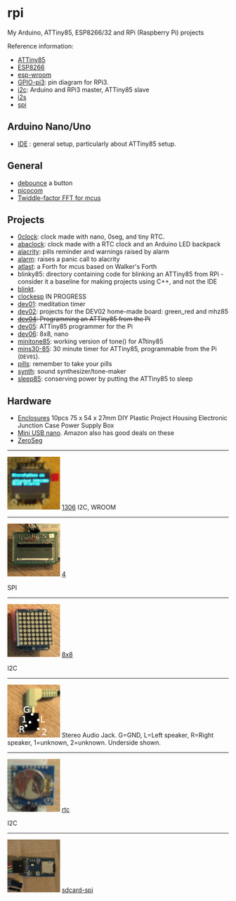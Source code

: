 # rpi
My Arduino, ATTiny85, ESP8266/32 and RPi (Raspberry Pi) projects

Reference information:


* [ATTiny85](attiny85)
* [ESP8266](esp8266)
* [esp-wroom](esp-wroom)
* [GPIO-pi3](GPIO-pi3.md): pin diagram for RPi3.
* [i2c](i2c): Arduino and RPi3 master, ATTiny85 slave
* [i2s](i2s)
* [spi](spi)

## Arduino Nano/Uno

* [IDE](Arduino-IDE.md) : general setup, particularly about ATTiny85 setup.

## General

* [debounce](https://gist.github.com/blippy/430cc73cb50b9e44c3423c2717ab22ee) a button
* [picocom](picocom.md)
* [Twiddle-factor FFT for mcus](https://blog.podkalicki.com/twiddle-factor-based-fft-for-microcontrollers/)

## Projects

* [0clock](0clock): clock made with nano, 0seg, and tiny RTC.
* [abaclock](abaclock): clock made with a RTC clock and an Arduino LED backpack
* [alacrity](alacrity): pills reminder and warnings raised by alarm
* [alarm](alarm): raises a panic call to alacrity
* [atlast](atlast): a Forth for mcus based on Walker's Forth
* blinky85: directory containing code for blinking an ATTiny85 from RPi - consider it a baseline for making projects using C++, and not the IDE
* [blinkt](blinkt).
* [clockesp](clockesp) IN PROGRESS
* [dev01](dev01): meditation timer
* [dev02](dev02): projects for the DEV02 home-made board: green_red and mhz85
* ~~[dev04](dev04): Programming an ATTiny85 from the Pi~~
* [dev05](dev05): ATTiny85 programmer for the Pi
* [dev06](8x8/dev06): 8x8, nano
* [minitone85](minitone): working version of tone() for ATtiny85
* [mins30-85](mins30-85): 30 minute timer for ATTiny85, programmable from the Pi (`DEV01`). 
* [pills](pills): remember to take your pills
* [synth](synth): sound synthesizer/tone-maker
* [sleep85](sleep85): conserving power by putting the ATTiny85 to sleep

## Hardware

* [Enclosures](https://www.banggood.com/10pcs-75-x-54-x-27mm-DIY-Plastic-Project-Housing-Electronic-Junction-Case-Power-Supply-Box-p-1168741.html?cur_warehouse=CN) 10pcs 75 x 54 x 27mm DIY Plastic Project Housing Electronic Junction Case Power Supply Box 
* [Mini USB nano](https://www.ebay.co.uk/sch/i.html?_from=R40&_trksid=m570.l1313&_nkw=mini+usb+nano&_sacat=0). Amazon also has good deals on these
* [ZeroSeg](zeroseg)

---
![](1306/1306.jpg) [1306](1306) I2C, WROOM 
___

![](4/4.jpg) [4](4)

SPI

___

![](8x8.jpg) [8x8](8x8)

I2C

---

![](jack.jpg) Stereo Audio Jack. G=GND, L=Left speaker, R=Right speaker, 1=unknown, 2=unknown.
Underside shown.

---

![](rtc/rtc.jpg) [rtc](rtc)

I2C

---

![](sdcard-spi.jpg) [sdcard-spi](sdcard-spi)

